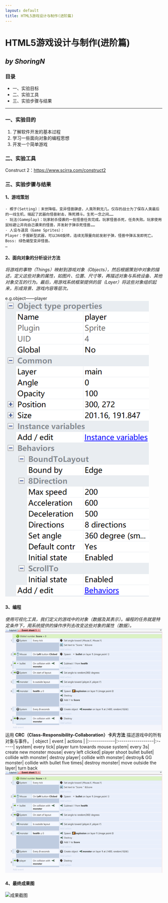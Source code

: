 ```yaml
---
layout: default
title: HTML5游戏设计与制作(进阶篇)
---
```

# HTML5游戏设计与制作(进阶篇)
_by ShoringN_
---
### 目录
- 一、实验目标
- 二、实验工具
- 三、实验步骤与结果
---

### 一、实验目的
1. 了解软件开发的基本过程
2. 学习一些面向对象的编程思想
3. 开发一个简单游戏

### 二、实验工具
Construct 2：https://www.scirra.com/construct2

### 三、实验步骤与结果
#### 1、游戏策划
```
· 楔子(Setting)：末世降临，变异怪兽肆虐，人类所剩无几。仅存的战士为了保存人类最后的一线生机，端起了武器向怪兽射击，殊死搏斗。生死一念之间……
· 玩法(Gameplay)：玩家射杀侵袭的一批怪兽任务完成。玩家怪兽杀死，任务失败。玩家使用鼠标避让并向自己袭来的怪兽，并发射子弹杀死怪兽……
· 人设与道具（Game Sprites）：
Player：手握新型武器，可以360旋转，连续无限量向前发射子弹，怪兽中弹五发即死亡。
Boss: 绿色蝎型变异怪兽。
… 
```
#### 2、面向对象的分析设计方法
_将游戏的事物（Things）映射到游戏对象（Objects），然后根据策划中对象的描述，定义这些对象的属性，如图片、位置、尺寸等，再描述对象与系统设备、其他对象交互的行为。最后，用游戏系统框架提供的层（Layer）将这些对象组织起来，形成背景、游戏内容等层次。_

e.g.object——player
![player](images/playershot.png)

#### 3、编程
_使用可视化工具，我们定义的游戏中的对象（数据及其表示）。编程的任务就是特定条件下，用系统提供的操作序列去改变这些对象的属性（数据）。_
![events](images/lab0203.png)
运用 **CRC（Class-Responsibility-Collaboration）卡片方法** 描述游戏中的所有对象与事件。
| object       | event          | actions |
|:-------------|:------------------|:------|
system| every tick| player turn towards mouse
system| every 3s| create new monster
mouse| every left clicked| player shoot bullet
bullet| collide with monster| destroy
player| collide with monster| destroy& GG
monster| collide with bullet five times| destroy
monster| move outside the layer| turn back
![events](images/lab0203.png)
#### 4、最终成果图
![成果截图](images/成果截图.gif)